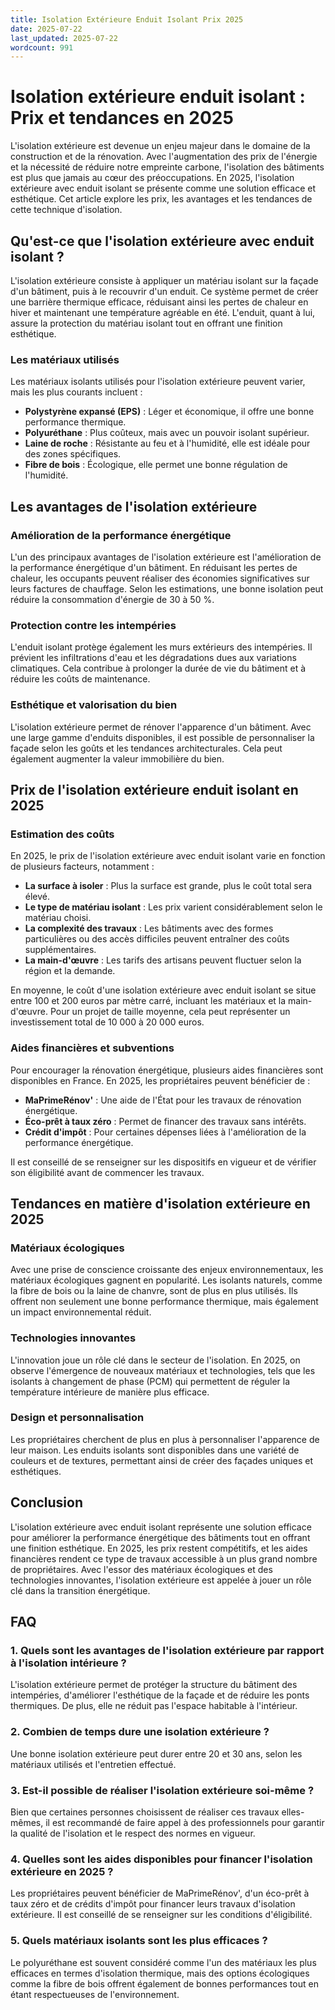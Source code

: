 ```yaml
---
title: Isolation Extérieure Enduit Isolant Prix 2025
date: 2025-07-22
last_updated: 2025-07-22
wordcount: 991
---
```


# Isolation extérieure enduit isolant : Prix et tendances en 2025

L'isolation extérieure est devenue un enjeu majeur dans le domaine de la construction et de la rénovation. Avec l'augmentation des prix de l'énergie et la nécessité de réduire notre empreinte carbone, l'isolation des bâtiments est plus que jamais au cœur des préoccupations. En 2025, l'isolation extérieure avec enduit isolant se présente comme une solution efficace et esthétique. Cet article explore les prix, les avantages et les tendances de cette technique d'isolation.

## Qu'est-ce que l'isolation extérieure avec enduit isolant ?

L'isolation extérieure consiste à appliquer un matériau isolant sur la façade d'un bâtiment, puis à le recouvrir d'un enduit. Ce système permet de créer une barrière thermique efficace, réduisant ainsi les pertes de chaleur en hiver et maintenant une température agréable en été. L'enduit, quant à lui, assure la protection du matériau isolant tout en offrant une finition esthétique.

### Les matériaux utilisés

Les matériaux isolants utilisés pour l'isolation extérieure peuvent varier, mais les plus courants incluent :

- **Polystyrène expansé (EPS)** : Léger et économique, il offre une bonne performance thermique.
- **Polyuréthane** : Plus coûteux, mais avec un pouvoir isolant supérieur.
- **Laine de roche** : Résistante au feu et à l'humidité, elle est idéale pour des zones spécifiques.
- **Fibre de bois** : Écologique, elle permet une bonne régulation de l'humidité.

## Les avantages de l'isolation extérieure

### Amélioration de la performance énergétique

L'un des principaux avantages de l'isolation extérieure est l'amélioration de la performance énergétique d'un bâtiment. En réduisant les pertes de chaleur, les occupants peuvent réaliser des économies significatives sur leurs factures de chauffage. Selon les estimations, une bonne isolation peut réduire la consommation d'énergie de 30 à 50 %.

### Protection contre les intempéries

L'enduit isolant protège également les murs extérieurs des intempéries. Il prévient les infiltrations d'eau et les dégradations dues aux variations climatiques. Cela contribue à prolonger la durée de vie du bâtiment et à réduire les coûts de maintenance.

### Esthétique et valorisation du bien

L'isolation extérieure permet de rénover l'apparence d'un bâtiment. Avec une large gamme d'enduits disponibles, il est possible de personnaliser la façade selon les goûts et les tendances architecturales. Cela peut également augmenter la valeur immobilière du bien.

## Prix de l'isolation extérieure enduit isolant en 2025

### Estimation des coûts

En 2025, le prix de l'isolation extérieure avec enduit isolant varie en fonction de plusieurs facteurs, notamment :

- **La surface à isoler** : Plus la surface est grande, plus le coût total sera élevé.
- **Le type de matériau isolant** : Les prix varient considérablement selon le matériau choisi.
- **La complexité des travaux** : Les bâtiments avec des formes particulières ou des accès difficiles peuvent entraîner des coûts supplémentaires.
- **La main-d'œuvre** : Les tarifs des artisans peuvent fluctuer selon la région et la demande.

En moyenne, le coût d'une isolation extérieure avec enduit isolant se situe entre 100 et 200 euros par mètre carré, incluant les matériaux et la main-d'œuvre. Pour un projet de taille moyenne, cela peut représenter un investissement total de 10 000 à 20 000 euros.

### Aides financières et subventions

Pour encourager la rénovation énergétique, plusieurs aides financières sont disponibles en France. En 2025, les propriétaires peuvent bénéficier de :

- **MaPrimeRénov'** : Une aide de l'État pour les travaux de rénovation énergétique.
- **Éco-prêt à taux zéro** : Permet de financer des travaux sans intérêts.
- **Crédit d'impôt** : Pour certaines dépenses liées à l'amélioration de la performance énergétique.

Il est conseillé de se renseigner sur les dispositifs en vigueur et de vérifier son éligibilité avant de commencer les travaux.

## Tendances en matière d'isolation extérieure en 2025

### Matériaux écologiques

Avec une prise de conscience croissante des enjeux environnementaux, les matériaux écologiques gagnent en popularité. Les isolants naturels, comme la fibre de bois ou la laine de chanvre, sont de plus en plus utilisés. Ils offrent non seulement une bonne performance thermique, mais également un impact environnemental réduit.

### Technologies innovantes

L'innovation joue un rôle clé dans le secteur de l'isolation. En 2025, on observe l'émergence de nouveaux matériaux et technologies, tels que les isolants à changement de phase (PCM) qui permettent de réguler la température intérieure de manière plus efficace.

### Design et personnalisation

Les propriétaires cherchent de plus en plus à personnaliser l'apparence de leur maison. Les enduits isolants sont disponibles dans une variété de couleurs et de textures, permettant ainsi de créer des façades uniques et esthétiques.

## Conclusion

L'isolation extérieure avec enduit isolant représente une solution efficace pour améliorer la performance énergétique des bâtiments tout en offrant une finition esthétique. En 2025, les prix restent compétitifs, et les aides financières rendent ce type de travaux accessible à un plus grand nombre de propriétaires. Avec l'essor des matériaux écologiques et des technologies innovantes, l'isolation extérieure est appelée à jouer un rôle clé dans la transition énergétique.

## FAQ

### 1. Quels sont les avantages de l'isolation extérieure par rapport à l'isolation intérieure ?

L'isolation extérieure permet de protéger la structure du bâtiment des intempéries, d'améliorer l'esthétique de la façade et de réduire les ponts thermiques. De plus, elle ne réduit pas l'espace habitable à l'intérieur.

### 2. Combien de temps dure une isolation extérieure ?

Une bonne isolation extérieure peut durer entre 20 et 30 ans, selon les matériaux utilisés et l'entretien effectué.

### 3. Est-il possible de réaliser l'isolation extérieure soi-même ?

Bien que certaines personnes choisissent de réaliser ces travaux elles-mêmes, il est recommandé de faire appel à des professionnels pour garantir la qualité de l'isolation et le respect des normes en vigueur.

### 4. Quelles sont les aides disponibles pour financer l'isolation extérieure en 2025 ?

Les propriétaires peuvent bénéficier de MaPrimeRénov', d'un éco-prêt à taux zéro et de crédits d'impôt pour financer leurs travaux d'isolation extérieure. Il est conseillé de se renseigner sur les conditions d'éligibilité.

### 5. Quels matériaux isolants sont les plus efficaces ?

Le polyuréthane est souvent considéré comme l'un des matériaux les plus efficaces en termes d'isolation thermique, mais des options écologiques comme la fibre de bois offrent également de bonnes performances tout en étant respectueuses de l'environnement.
